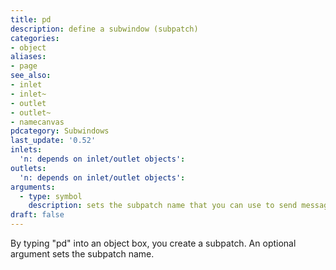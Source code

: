 ```yaml
---
title: pd
description: define a subwindow (subpatch)
categories:
- object
aliases:
- page
see_also:
- inlet
- inlet~
- outlet
- outlet~
- namecanvas
pdcategory: Subwindows
last_update: '0.52'
inlets:
  'n: depends on inlet/outlet objects':
outlets:
  'n: depends on inlet/outlet objects':
arguments:
  - type: symbol
    description: sets the subpatch name that you can use to send messages to (see 'dynamic patching' in 'pd-messages' file.)
draft: false
---
```

By typing "pd" into an object box, you create a subpatch. An optional argument sets the subpatch name.
